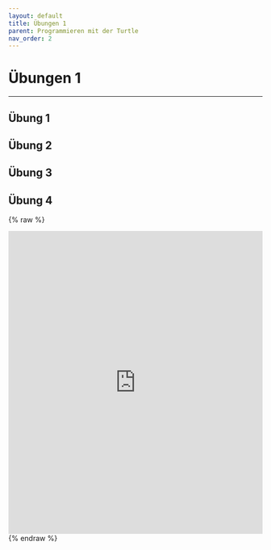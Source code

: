 ```yaml
---
layout: default
title: Übungen 1
parent: Programmieren mit der Turtle
nav_order: 2
---
```


# Übungen 1

---

## Übung 1


## Übung 2


## Übung 3


## Übung 4




{% raw %}
<iframe src="https://trinket.io/embed/python/71f26c6ffa" width="100%" height="600" frameborder="0" marginwidth="0" marginheight="0" allowfullscreen></iframe>
{% endraw %}
